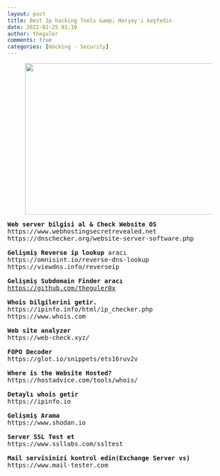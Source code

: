 ```yaml
---
layout: post
title: Best Ip hacking Tools &amp; Herşey'i keşfedin
date: 2022-02-25 01:10
author: theguler
comments: true
categories: [Hacking - Security]
---
```

<!-- wp:image {"id":2407,"width":510,"height":342,"sizeSlug":"large","linkDestination":"none"} -->
<figure class="wp-block-image size-large is-resized"><img src="https://theguler.wordpress.com/wp-content/uploads/2022/03/hacker-spider-2.jpg?w=650" alt="" class="wp-image-2407" style="width:510px;height:342px" /></figure>
<!-- /wp:image -->

<!-- wp:preformatted -->
<pre class="wp-block-preformatted"><strong>Web server bilgisi al &amp;</strong> <strong>Check Website OS</strong><br>https://www.webhostingsecretrevealed.net<br>https://dnschecker.org/website-server-software.php<br><br><strong>Gelişmiş Reverse ip lookup </strong>aracı<br>https://omnisint.io/reverse-dns-lookup<br>https://viewdns.info/reverseip<br><br><strong>Gelişmiş Subdomain Finder</strong> <strong>aracı</strong><br><a href="https://github.com/theguler0x">https://github.com/theguler0x</a><br><br><strong>Whois bilgilerini getir.</strong><br>https://ipinfo.info/html/ip_checker.php<br>https://www.whois.com<br><br><strong>Web site analyzer</strong><br>https://web-check.xyz/<br><br><strong>FOPO Decoder</strong><br>https://glot.io/snippets/ets16ruv2v<br><br><strong>Where is the Website Hosted?</strong><br>https://hostadvice.com/tools/whois/<br><br><strong>Detaylı whois getir</strong><br>https://ipinfo.io<br><br><strong>Gelişmiş Arama</strong><br>https://www.shodan.io<br><br><strong>Server SSL Test et</strong><br>https://www.ssllabs.com/ssltest<br><br><strong>Mail servisinizi kontrol edin(Exchange Server vs)</strong><br>https://www.mail-tester.com<br><br></pre>
<!-- /wp:preformatted -->

